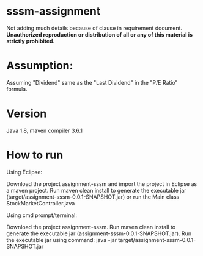 # sssm-assignment

Not adding much details because of clause in requirement document. <br>
<b>Unauthorized reproduction or distribution of all or any of this material is strictly prohibited.</b>

# Assumption:

Assuming "Dividend" same as the "Last Dividend" in the "P/E Ratio" formula.

# Version
Java 1.8, 
maven compiler 3.6.1

# How to run
  Using Eclipse:
  
  Download the project assignment-sssm and import the project in Eclipse as a maven project. Run maven clean install to generate the
  executable jar (target/assignment-sssm-0.0.1-SNAPSHOT.jar) or run the Main class StockMarketController.java
  
  Using cmd prompt/terminal:
  
  Download the project assignment-sssm. Run maven clean install to generate the executable jar (assignment-sssm-0.0.1-SNAPSHOT.jar). 
  Run the executable jar using command: java -jar target/assignment-sssm-0.0.1-SNAPSHOT.jar
